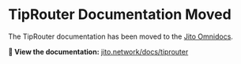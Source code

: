 # TipRouter Documentation Moved

The TipRouter documentation has been moved to the [Jito Omnidocs](https://github.com/jito-foundation/jito-omnidocs/tree/master/tiprouter).

**📖 View the documentation:** [jito.network/docs/tiprouter](https://jito.network/docs/tiprouter) 